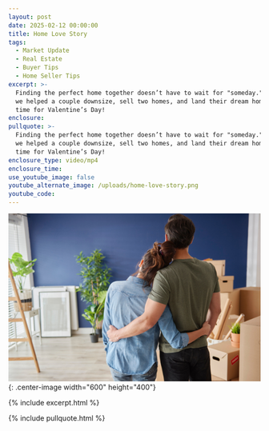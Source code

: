 ```yaml
---
layout: post
date: 2025-02-12 00:00:00
title: Home Love Story
tags:
  - Market Update
  - Real Estate
  - Buyer Tips
  - Home Seller Tips
excerpt: >-
  Finding the perfect home together doesn’t have to wait for "someday." See how
  we helped a couple downsize, sell two homes, and land their dream home—just in
  time for Valentine’s Day!
enclosure:
pullquote: >-
  Finding the perfect home together doesn’t have to wait for "someday." See how
  we helped a couple downsize, sell two homes, and land their dream home—just in
  time for Valentine’s Day!
enclosure_type: video/mp4
enclosure_time:
use_youtube_image: false
youtube_alternate_image: /uploads/home-love-story.png
youtube_code:
---
```

![](/uploads/home-love-story-1.png){: .center-image width="600" height="400"}

{% include excerpt.html %}

{% include pullquote.html %}